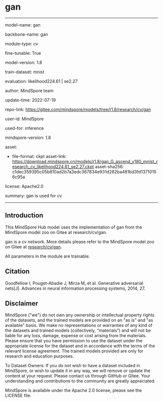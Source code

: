 # gan

---

model-name: gan

backbone-name: gan

module-type: cv

fine-tunable: True

model-version: 1.8

train-dataset: mnist

evaluation: likelihood224.61 | se2.27

author: MindSpore team

update-time: 2022-07-19

repo-link: <https://gitee.com/mindspore/models/tree/r1.8/research/cv/gan>

user-id: MindSpore

used-for: inference

mindspore-version: 1.8

asset:

-
    file-format: ckpt
    asset-link: <https://download.mindspore.cn/models/r1.8/gan_G_ascend_v180_mnist_research_cv_likelihood224.61_se2.27.ckpt>
    asset-sha256: c1dec359395c05b810ad2b7a3edc367834e931d282ba481bd3fd13710156c95a

license: Apache2.0

summary: gan is used for cv

---

## Introduction

This MindSpore Hub model uses the implementation of gan from the MindSpore model zoo on Gitee at research/cv/gan.

gan is a cv network. More details please refer to the MindSpore model zoo on Gitee at [research/cv/gan](https://gitee.com/mindspore/models/blob/r1.8/research/cv/gan/README_CN.md).

All parameters in the module are trainable.

## Citation

Goodfellow I, Pouget-Abadie J, Mirza M, et al. Generative adversarial nets[J]. Advances in neural information processing systems, 2014, 27.

## Disclaimer

MindSpore ("we") do not own any ownership or intellectual property rights of the datasets, and the trained models are provided on an "as is" and "as available" basis. We make no representations or warranties of any kind of the datasets and trained models (collectively, “materials”) and will not be liable for any loss, damage, expense or cost arising from the materials. Please ensure that you have permission to use the dataset under the appropriate license for the dataset and in accordance with the terms of the relevant license agreement. The trained models provided are only for research and education purposes.

To Dataset Owners: If you do not wish to have a dataset included in MindSpore, or wish to update it in any way, we will remove or update the content at your request. Please contact us through GitHub or Gitee. Your understanding and contributions to the community are greatly appreciated.

MindSpore is available under the Apache 2.0 license, please see the LICENSE file.
